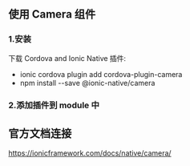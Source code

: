 ## 使用 Camera 组件

### 1.安装
下载 Cordova and Ionic Native 插件:

- ionic cordova plugin add cordova-plugin-camera
- npm install --save @ionic-native/camera

### 2.添加插件到 module 中


## 官方文档连接
https://ionicframework.com/docs/native/camera/

